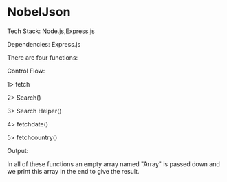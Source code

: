 # NobelJson
Tech Stack: Node.js,Express.js

Dependencies: Express.js

There are four functions:

Control Flow:

  1> fetch
 
  2> Search()
  
  3> Search Helper()
  
  4> fetchdate()
  
  5> fetchcountry()

Output: 

In all of these functions an empty array named "Array" is passed down and we print this array in the end
to give the result.

